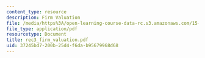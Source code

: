 ```yaml
---
content_type: resource
description: Firm Valuation
file: /media/https%3A/open-learning-course-data-rc.s3.amazonaws.com/15-414-financial-management-summer-2003/37245bd7200b25d4f6dab95679968d68_rec3_firm_valuation.pdf
file_type: application/pdf
resourcetype: Document
title: rec3_firm_valuation.pdf
uid: 37245bd7-200b-25d4-f6da-b95679968d68
---
```

